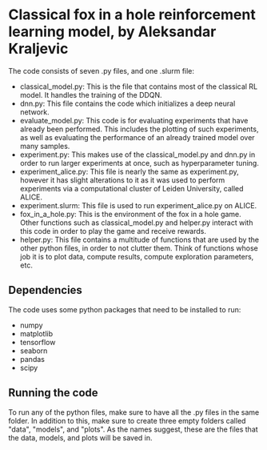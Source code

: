 # Classical fox in a hole reinforcement learning model, by Aleksandar Kraljevic

The code consists of seven .py files, and one .slurm file:
- classical_model.py:
    This is the file that contains most of the classical RL model. It handles the training of the DDQN.
- dnn.py:
    This file contains the code which initializes a deep neural network.
- evaluate_model.py:
    This code is for evaluating experiments that have already been performed. This includes the plotting of such experiments, as well as evaluating the performance of an already trained model over many samples.
- experiment.py:
    This makes use of the classical_model.py and dnn.py in order to run larger experiments at once, such as hyperparameter tuning.
- experiment_alice.py:
    This file is nearly the same as experiment.py, however it has slight alterations to it as it was used to perform experiments via a computational cluster of Leiden University, called ALICE.
- experiment.slurm:
    This file is used to run experiment_alice.py on ALICE.
- fox_in_a_hole.py:
    This is the environment of the fox in a hole game. Other functions such as classical_model.py and helper.py interact with this code in order to play the game and receive rewards.
- helper.py:
    This file contains a multitude of functions that are used by the other python files, in order to not clutter them. Think of functions whose job it is to plot data, compute results, compute exploration parameters, etc.

## Dependencies
The code uses some python packages that need to be installed to run:
- numpy
- matplotlib
- tensorflow
- seaborn
- pandas
- scipy

## Running the code
To run any of the python files, make sure to have all the .py files in the same folder. In addition to this, make sure to create three empty folders called "data", "models", and "plots". As the names suggest, these are the files that the data, models, and plots will be saved in.
